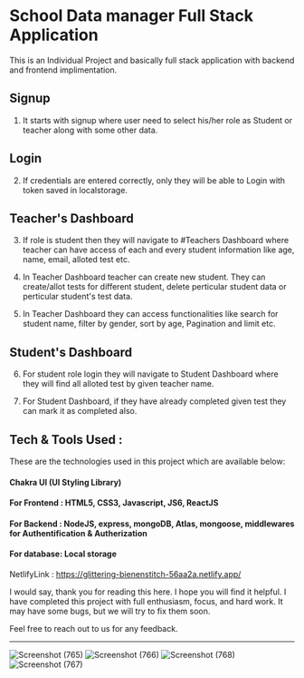 # School Data manager Full Stack Application

This is an Individual Project and basically full stack application with backend and frontend implimentation.

## Signup
1. It starts with signup where user need to select his/her role as Student or teacher along with some other data.

## Login
2. If credentials are entered correctly, only they will be able to Login with token saved in localstorage.

## Teacher's Dashboard
3. If role is student then they will navigate to #Teachers Dashboard where teacher can have access of each and every student information like age, name, email, alloted test etc.

4. In Teacher Dashboard teacher can create new student. They can create/allot tests for different student, delete perticular student data or perticular student's test data.

5. In Teacher Dashboard they can access functionalities like search for student name, filter by gender, sort by age, Pagination and limit etc.

## Student's Dashboard
6. For student role login they will navigate to Student Dashboard where they will find all alloted test by given teacher name.

7. For Student Dashboard, if they have already completed given test they can mark it as completed also.


## Tech & Tools Used :

These are the technologies used in this project which are available below:


#### Chakra UI (UI Styling Library)
#### For Frontend : HTML5, CSS3, Javascript, JS6, ReactJS
#### For Backend : NodeJS, express, mongoDB, Atlas, mongoose, middlewares for Authentification & Autherization
#### For database: Local storage


NetlifyLink : https://glittering-bienenstitch-56aa2a.netlify.app/

I would say, thank you for reading this here. I hope you will find it helpful. I have completed this project with full enthusiasm, focus, and hard work. It may have some bugs, but we will try to fix them soon.

Feel free to reach out to us for any feedback.

<hr>

![Screenshot (765)](https://user-images.githubusercontent.com/101568818/205486289-a389e35e-4829-4e70-b4dc-5902b8872a28.png)
![Screenshot (766)](https://user-images.githubusercontent.com/101568818/205486327-e294bb53-ff7e-4a3e-9315-e3e7189045e0.png)
![Screenshot (768)](https://user-images.githubusercontent.com/101568818/205486332-49bc3f94-bdfe-4777-bb79-18e49ba81be2.png)
![Screenshot (767)](https://user-images.githubusercontent.com/101568818/205486336-29f9f3f2-ad13-404f-a109-08ab3598b605.png)




